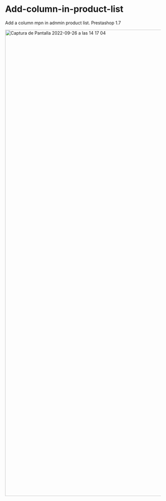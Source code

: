 # Add-column-in-product-list

Add a column mpn in adnmin product list. Prestashop 1.7

<img width="1510" alt="Captura de Pantalla 2022-09-26 a las 14 17 04" src="https://user-images.githubusercontent.com/44033613/192274484-1572d95e-eac5-416e-996f-cd49a5d0808b.png">
